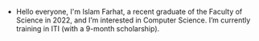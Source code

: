 - Hello everyone, I'm Islam Farhat, a recent graduate of the Faculty of Science in 2022, and I’m interested in Computer Science.
I’m currently training in ITI (with a 9-month scholarship).

